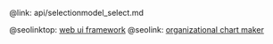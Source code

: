 @link: api/selectionmodel_select.md

@seolinktop: [web ui framework](https://webix.com)
@seolink: [organizational chart maker](https://webix.com/widget/organogram/)